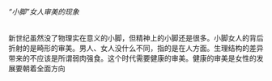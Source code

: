 ###### “小脚”女人审美的现象

​		新世纪虽然没了物理实在意义的小脚，但精神上的小脚还是很多。小脚女人的背后折射的是畸形的审美。男人、女人没什么不同，指的是在人方面。生理结构的差异带来的不应该是所谓弱肉强食。这个时代需要健康的审美。健康的审美是女性的发展要朝着全面方向